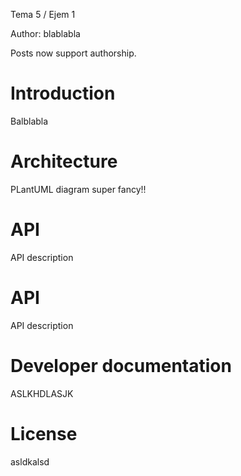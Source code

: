 Tema 5 / Ejem 1

Author: blablabla

Posts now support authorship.

# Introduction

Balblabla

# Architecture 

PLantUML diagram super fancy!!
# API

API description

# API

API description

# Developer documentation

ASLKHDLASJK

# License
asldkalsd